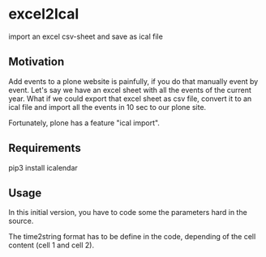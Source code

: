# excel2Ical

import an excel csv-sheet and save as ical file

## Motivation

Add events to a plone website is painfully, if you do that manually event by event. Let's say we have an excel sheet with all the events of the current year. What if we could export that excel 
sheet as csv file, convert it to an ical file and import all the events in 10 sec to our plone site.

Fortunately, plone has a feature "ical import".

## Requirements

pip3 install icalendar

## Usage

In this initial version, you have to code some the parameters hard in the source.

The time2string format has to be define in the code, depending of the cell
content (cell 1 and cell 2).


